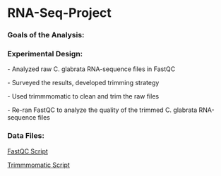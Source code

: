 # RNA-Seq-Project
<h3>Goals of the Analysis:</h3>

<h3>Experimental Design:</h3>
<p>- Analyzed raw C. glabrata RNA-sequence files in FastQC</p>
<p>- Surveyed the results, developed trimming strategy</p>
<p>- Used trimmmomatic to clean and trim the raw files</p>
<p>- Re-ran FastQC to analyze the quality of the trimmed C. glabrata RNA-sequence files</p>

<h3>Data Files:</h3>

<a href=/fastqc.SBATCH> FastQC Script</a>

<a href=/trimmomatic.SBATCH> Trimmmomatic Script<a/>
